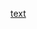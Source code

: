 [](https://www.youtube.com/watch?v=mXI2-gjIZ40&ab_channel=FelipeRocha%E2%80%A2dicasparadevs)

[text](https://blog.rocketseat.com.br/estrutura-redux-escalavel-com-ducks/)